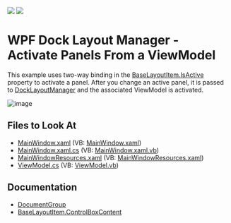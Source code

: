 <!-- default badges list -->
[![](https://img.shields.io/badge/Open_in_DevExpress_Support_Center-FF7200?style=flat-square&logo=DevExpress&logoColor=white)](https://supportcenter.devexpress.com/ticket/details/E3976)
[![](https://img.shields.io/badge/📖_How_to_use_DevExpress_Examples-e9f6fc?style=flat-square)](https://docs.devexpress.com/GeneralInformation/403183)
<!-- default badges end -->

# WPF Dock Layout Manager - Activate Panels From a ViewModel

This example uses two-way binding in the [BaseLayoutItem.IsActive](https://docs.devexpress.com/WPF/DevExpress.Xpf.Docking.BaseLayoutItem.IsActive) property to activate a panel. After you change an active panel, it is passed to [DockLayoutManager](https://docs.devexpress.com/WPF/DevExpress.Xpf.Docking.DockLayoutManager) and the associated ViewModel is activated.

![image](https://user-images.githubusercontent.com/12169834/175310433-6954dc58-4f51-42d8-b3e8-98f50ab37db0.png)

<!-- default file list -->
## Files to Look At

* [MainWindow.xaml](./CS/MainWindow.xaml) (VB: [MainWindow.xaml](./VB/MainWindow.xaml))
* [MainWindow.xaml.cs](./CS/MainWindow.xaml.cs) (VB: [MainWindow.xaml.vb](./VB/MainWindow.xaml.vb))
* [MainWindowResources.xaml](./CS/MainWindowResources.xaml) (VB: [MainWindowResources.xaml](./VB/MainWindowResources.xaml))
* [ViewModel.cs](./CS/ViewModel.cs) (VB: [ViewModel.vb](./VB/ViewModel.vb))
<!-- default file list end -->

## Documentation

- [DocumentGroup](https://docs.devexpress.com/WPF/DevExpress.Xpf.Docking.DocumentGroup)
- [BaseLayoutItem.ControlBoxContent](https://docs.devexpress.com/WPF/DevExpress.Xpf.Docking.BaseLayoutItem.ControlBoxContent)
